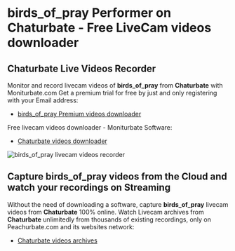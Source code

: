 # birds_of_pray Performer on Chaturbate - Free LiveCam videos downloader

## Chaturbate Live Videos Recorder

Monitor and record livecam videos of **birds_of_pray** from **Chaturbate** with Moniturbate.com
Get a premium trial for free by just and only registering with your Email address:
* [birds_of_pray Premium videos downloader](https://moniturbate.com/request-demo-licence-key.html)

Free livecam videos downloader - Moniturbate Software:
* [Chaturbate videos downloader](https://moniturbate.com/moniturbate-download-software.html)

![birds_of_pray livecam videos recorder](https://peachurnet.com/templates/moniturbate-software.png)


## Capture birds_of_pray videos from the Cloud and watch your recordings on Streaming

Without the need of downloading a software, capture **birds_of_pray** livecam videos from **Chaturbate** 100% online.
Watch Livecam archives from **Chaturbate** unlimitedly from thousands of existing recordings, only on Peachurbate.com and its websites network:
* [Chaturbate videos archives](https://peachurnet.com/)